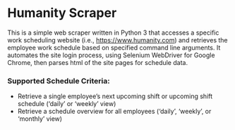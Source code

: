 # Humanity Scraper

This is a simple web scraper written in Python 3 that accesses a specific
work scheduling website (i.e., https://www.humanity.com) and retrieves the employee work schedule
based on specified command line arguments.
It automates the site login process, using Selenium WebDriver for Google Chrome,
then parses html of the site pages for schedule data.

### Supported Schedule Criteria:
- Retrieve a single employee’s next upcoming shift or upcoming shift schedule (‘daily’ or ‘weekly’ view)
- Retrieve a schedule overview for all employees (‘daily’, ‘weekly’, or ‘monthly’ view)

